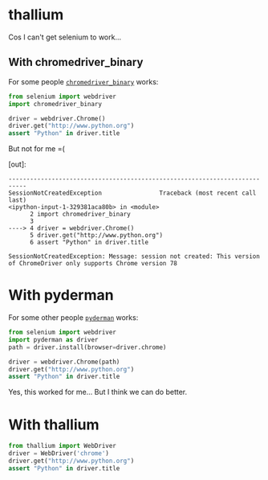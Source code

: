 # thallium
Cos I can't get selenium to work...

## With chromedriver_binary

For some people [`chromedriver_binary`](https://github.com/danielkaiser/python-chromedriver-binary/) works:

```python
from selenium import webdriver
import chromedriver_binary

driver = webdriver.Chrome()
driver.get("http://www.python.org")
assert "Python" in driver.title
```

But not for me =(

[out]:

```
---------------------------------------------------------------------------
SessionNotCreatedException                Traceback (most recent call last)
<ipython-input-1-329381aca80b> in <module>
      2 import chromedriver_binary
      3
----> 4 driver = webdriver.Chrome()
      5 driver.get("http://www.python.org")
      6 assert "Python" in driver.title

SessionNotCreatedException: Message: session not created: This version of ChromeDriver only supports Chrome version 78
```

# With pyderman

For some other people [`pyderman`](https://github.com/shadowmoose/pyderman) works:

```python
from selenium import webdriver
import pyderman as driver
path = driver.install(browser=driver.chrome)

driver = webdriver.Chrome(path)
driver.get("http://www.python.org")
assert "Python" in driver.title
```

Yes, this worked for me... But I think we can do better.

# With thallium

```python
from thallium import WebDriver
driver = WebDriver('chrome')
driver.get("http://www.python.org")
assert "Python" in driver.title
```
